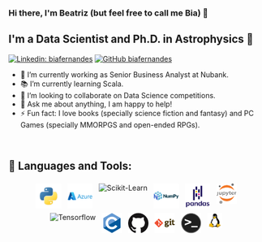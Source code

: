 ### Hi there, I'm Beatriz (but feel free to call me Bia) 👋

## I'm a Data Scientist and Ph.D. in Astrophysics :star2:

[![Linkedin: biafernandes](https://img.shields.io/badge/-biafernandes-blue?style=flat-square&logo=Linkedin&logoColor=white&link=https://www.linkedin.com/in/bia-fernandes/)](https://www.linkedin.com/in/bia-fernandes/)
[![GitHub biafernandes](https://img.shields.io/github/followers/biafernandes?label=follow&style=social)](https://github.com/bia-fernandes)


- 💼 I’m currently working as Senior Business Analyst at Nubank.
- :books: I’m currently learning Scala.
- :raising_hand: I’m looking to collaborate on Data Science competitions.
- 💬 Ask me about anything, I am happy to help!
- ⚡ Fun fact: I love books (specially science fiction and fantasy) and PC Games (specially MMORPGS and open-ended RPGs).

<br />


## 🧰 Languages and Tools:

<p align="center">
<img src="https://raw.githubusercontent.com/github/explore/80688e429a7d4ef2fca1e82350fe8e3517d3494d/topics/python/python.png" alt="Python" height="50" style="vertical-align:top; margin:4px">
<img src="https://github.com/devicons/devicon/blob/master/icons/azure/azure-original-wordmark.svg" alt="Azure" height="50" style="vertical-align:top; margin:4px">  
<img src="https://github.com/rahuldkjain/github-profile-readme-generator/blob/master/src/images/icons/AIML/scikit.svg" alt="Scikit-Learn" height="40" style="vertical-align:top; margin:4px">
<img src="https://github.com/devicons/devicon/blob/master/icons/numpy/numpy-original-wordmark.svg" alt="Numpy" height="50" style="vertical-align:top; margin:4px">
<img src="https://github.com/devicons/devicon/blob/master/icons/pandas/pandas-original-wordmark.svg" alt=Pandas" height="50" style="vertical-align:top; margin:4px">
<img src="https://raw.githubusercontent.com/devicons/devicon/2ae2a900d2f041da66e950e4d48052658d850630/icons/jupyter/jupyter-original-wordmark.svg" alt="Jupyter" height="40" style="vertical-align:top; margin:4px">
<img src="https://github.com/rahuldkjain/github-profile-readme-generator/blob/master/src/images/icons/AIML/tensorflow.svg" alt="Tensorflow" height="30" style="vertical-align:top; margin:4px">  
<img src="https://raw.githubusercontent.com/devicons/devicon/2ae2a900d2f041da66e950e4d48052658d850630/icons/c/c-original.svg" alt="C" height="40" style="vertical-align:top; margin:4px">  
<img src="https://raw.githubusercontent.com/github/explore/78df643247d429f6cc873026c0622819ad797942/topics/github/github.png" alt="Github" height="40" style="vertical-align:top; margin:4px">
<img src="https://raw.githubusercontent.com/github/explore/80688e429a7d4ef2fca1e82350fe8e3517d3494d/topics/git/git.png" alt="Git" height="40" style="vertical-align:top; margin:4px">
<img src="https://raw.githubusercontent.com/github/explore/80688e429a7d4ef2fca1e82350fe8e3517d3494d/topics/terminal/terminal.png" alt="Terminal" height="40" style="vertical-align:top; margin:4px">
<img src="https://raw.githubusercontent.com/github/explore/80688e429a7d4ef2fca1e82350fe8e3517d3494d/topics/linux/linux.png" alt="Linux" height="30" style="vertical-align:top; margin:4px" alt="Windows" height="40" style="vertical-align:top; margin:4px">

</p>

<br />
